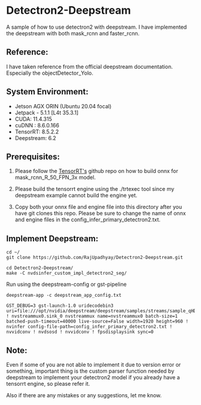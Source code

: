 # Detectron2-Deepstream
A sample of how to use detectron2 with deepstream. 
I have implemented the deepstream with both mask_rcnn and faster_rcnn.

## Reference:
I have taken reference from the official deepstream documentation.
Especially the objectDetector_Yolo.

## System Environment:
- Jetson AGX ORIN (Ubuntu 20.04 focal)
- Jetpack - 5.1.1 [L4t 35.3.1]
- CUDA: 11.4.315
- cuDNN : 8.6.0.166
- TensorRT: 8.5.2.2
- Deepstream: 6.2

## Prerequisites:
1. Please follow the [TensorRT's](https://github.com/NVIDIA/TensorRT/tree/release/8.6/samples/python/detectron2) github repo on how to build onnx for mask_rcnn_R_50_FPN_3x model.

2. Please build the tensorrt engine using the ./trtexec tool since my deepstream example cannot build the engine yet.

3. Copy both your onnx file and engine file into this directory after you have git clones this repo. Please be sure to change the name of onnx and engine files in the config_infer_primary_detectron2.txt.

## Implement Deepstream:
```
cd ~/
git clone https://github.com/RajUpadhyay/Detectron2-Deepstream.git
```
```
cd Detectron2-Deepstream/
make -C nvdsinfer_custom_impl_detectron2_seg/
```

Run using the deepstream-config or gst-pipeline
```
deepstream-app -c deepstream_app_config.txt
```
```
GST_DEBUG=3 gst-launch-1.0 uridecodebin3 uri=file:///opt/nvidia/deepstream/deepstream/samples/streams/sample_qHD.mp4 ! nvstreammux0.sink_0 nvstreammux name=nvstreammux0 batch-size=1 batched-push-timeout=40000 live-source=False width=1920 height=960 ! nvinfer config-file-path=config_infer_primary_detectron2.txt ! nvvidconv ! nvdsosd ! nvvidconv ! fpsdisplaysink sync=0
```

## Note:
Even if some of you are not able to implement it due to version error or something, important thing is the custom parser function needed by deepstream to implement your detectron2 model if you already have a tensorrt engine, so please refer it.

Also if there are any mistakes or any suggestions, let me know.